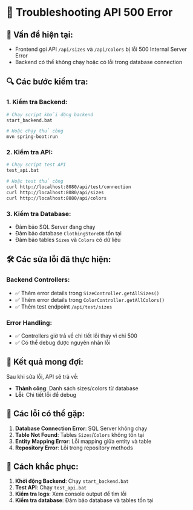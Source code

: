 # 🔧 Troubleshooting API 500 Error

## 🚨 **Vấn đề hiện tại:**
- Frontend gọi API `/api/sizes` và `/api/colors` bị lỗi 500 Internal Server Error
- Backend có thể không chạy hoặc có lỗi trong database connection

## 🔍 **Các bước kiểm tra:**

### 1. **Kiểm tra Backend:**
```bash
# Chạy script khởi động backend
start_backend.bat

# Hoặc chạy thủ công
mvn spring-boot:run
```

### 2. **Kiểm tra API:**
```bash
# Chạy script test API
test_api.bat

# Hoặc test thủ công
curl http://localhost:8080/api/test/connection
curl http://localhost:8080/api/sizes
curl http://localhost:8080/api/colors
```

### 3. **Kiểm tra Database:**
- Đảm bảo SQL Server đang chạy
- Đảm bảo database `ClothingStoreDB` tồn tại
- Đảm bảo tables `Sizes` và `Colors` có dữ liệu

## 🛠️ **Các sửa lỗi đã thực hiện:**

### **Backend Controllers:**
- ✅ Thêm error details trong `SizeController.getAllSizes()`
- ✅ Thêm error details trong `ColorController.getAllColors()`
- ✅ Thêm test endpoint `/api/test/sizes`

### **Error Handling:**
- ✅ Controllers giờ trả về chi tiết lỗi thay vì chỉ 500
- ✅ Có thể debug được nguyên nhân lỗi

## 🎯 **Kết quả mong đợi:**

Sau khi sửa lỗi, API sẽ trả về:
- **Thành công**: Danh sách sizes/colors từ database
- **Lỗi**: Chi tiết lỗi để debug

## 📝 **Các lỗi có thể gặp:**

1. **Database Connection Error**: SQL Server không chạy
2. **Table Not Found**: Tables `Sizes`/`Colors` không tồn tại
3. **Entity Mapping Error**: Lỗi mapping giữa entity và table
4. **Repository Error**: Lỗi trong repository methods

## 🚀 **Cách khắc phục:**

1. **Khởi động Backend**: Chạy `start_backend.bat`
2. **Test API**: Chạy `test_api.bat`
3. **Kiểm tra logs**: Xem console output để tìm lỗi
4. **Kiểm tra database**: Đảm bảo database và tables tồn tại
